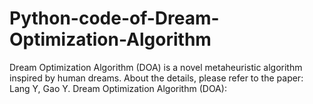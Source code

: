 # Python-code-of-Dream-Optimization-Algorithm
Dream Optimization Algorithm (DOA) is a novel metaheuristic algorithm inspired by human dreams. About the details, please refer to the paper:  Lang Y, Gao Y. Dream Optimization Algorithm (DOA):

